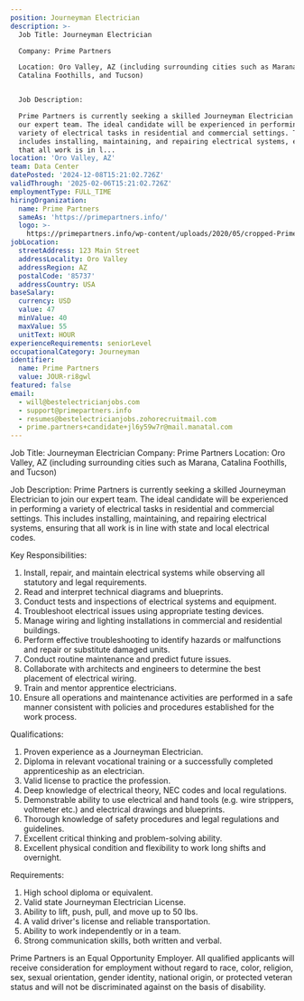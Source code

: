 ```yaml
---
position: Journeyman Electrician
description: >-
  Job Title: Journeyman Electrician

  Company: Prime Partners

  Location: Oro Valley, AZ (including surrounding cities such as Marana,
  Catalina Foothills, and Tucson)


  Job Description:

  Prime Partners is currently seeking a skilled Journeyman Electrician to join
  our expert team. The ideal candidate will be experienced in performing a
  variety of electrical tasks in residential and commercial settings. This
  includes installing, maintaining, and repairing electrical systems, ensuring
  that all work is in l...
location: 'Oro Valley, AZ'
team: Data Center
datePosted: '2024-12-08T15:21:02.726Z'
validThrough: '2025-02-06T15:21:02.726Z'
employmentType: FULL_TIME
hiringOrganization:
  name: Prime Partners
  sameAs: 'https://primepartners.info/'
  logo: >-
    https://primepartners.info/wp-content/uploads/2020/05/cropped-Prime-Partners-Logo-NO-BG-1-1.png
jobLocation:
  streetAddress: 123 Main Street
  addressLocality: Oro Valley
  addressRegion: AZ
  postalCode: '85737'
  addressCountry: USA
baseSalary:
  currency: USD
  value: 47
  minValue: 40
  maxValue: 55
  unitText: HOUR
experienceRequirements: seniorLevel
occupationalCategory: Journeyman
identifier:
  name: Prime Partners
  value: JOUR-ri8gwl
featured: false
email:
  - will@bestelectricianjobs.com
  - support@primepartners.info
  - resumes@bestelectricianjobs.zohorecruitmail.com
  - prime.partners+candidate+jl6y59w7r@mail.manatal.com
---
```




Job Title: Journeyman Electrician
Company: Prime Partners
Location: Oro Valley, AZ (including surrounding cities such as Marana, Catalina Foothills, and Tucson)

Job Description:
Prime Partners is currently seeking a skilled Journeyman Electrician to join our expert team. The ideal candidate will be experienced in performing a variety of electrical tasks in residential and commercial settings. This includes installing, maintaining, and repairing electrical systems, ensuring that all work is in line with state and local electrical codes.

Key Responsibilities:

1. Install, repair, and maintain electrical systems while observing all statutory and legal requirements.
2. Read and interpret technical diagrams and blueprints.
3. Conduct tests and inspections of electrical systems and equipment.
4. Troubleshoot electrical issues using appropriate testing devices.
5. Manage wiring and lighting installations in commercial and residential buildings.
6. Perform effective troubleshooting to identify hazards or malfunctions and repair or substitute damaged units.
7. Conduct routine maintenance and predict future issues.
8. Collaborate with architects and engineers to determine the best placement of electrical wiring.
9. Train and mentor apprentice electricians.
10. Ensure all operations and maintenance activities are performed in a safe manner consistent with policies and procedures established for the work process.

Qualifications:
1. Proven experience as a Journeyman Electrician.
2. Diploma in relevant vocational training or a successfully completed apprenticeship as an electrician.
3. Valid license to practice the profession.
4. Deep knowledge of electrical theory, NEC codes and local regulations.
5. Demonstrable ability to use electrical and hand tools (e.g. wire strippers, voltmeter etc.) and electrical drawings and blueprints.
6. Thorough knowledge of safety procedures and legal regulations and guidelines.
7. Excellent critical thinking and problem-solving ability.
8. Excellent physical condition and flexibility to work long shifts and overnight.

Requirements:
1. High school diploma or equivalent.
2. Valid state Journeyman Electrician License.
3. Ability to lift, push, pull, and move up to 50 lbs.
4. A valid driver's license and reliable transportation.
5. Ability to work independently or in a team.
6. Strong communication skills, both written and verbal.

Prime Partners is an Equal Opportunity Employer. All qualified applicants will receive consideration for employment without regard to race, color, religion, sex, sexual orientation, gender identity, national origin, or protected veteran status and will not be discriminated against on the basis of disability.